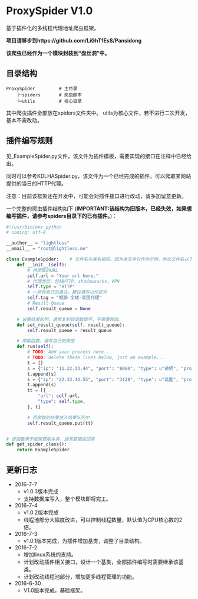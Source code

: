 # ProxySpider V1.0
基于插件化的多线程代理地址爬虫框架。

**项目请移步到https://github.com/LiGhT1EsS/Pansidong**

**该爬虫已经作为一个模块封装到“盘丝洞”中。**

## 目录结构
```
ProxySpider         # 主目录
    ├─spiders       # 爬虫脚本
    └─utils         # 核心目录
```
其中爬虫插件全部放在spiders文件夹中。
utils为核心文件，若不进行二次开发，基本不需改动。

## 插件编写规则
见_ExampleSpider.py文件，该文件为插件模板，需要实现的接口在注释中已经给出。

同时可以参考KDLHASpider.py，该文件为一个已经完成的插件，可以爬取某网站提供的当日的HTTP代理。

注意：目前该框架还在开发中，可能会对插件接口进行改动，请多加留意更新。

一个完整的爬虫插件结构如下
(**IMPORTANT:该结构为旧版本，已经失效，如果想编写插件，请参考spiders目录下的已有插件。**)：
```python
#!/usr/bin/env python
# coding: utf-8

__author__ = "lightless"
__email__ = "root@lightless.me"

class ExampleSpider:    # 文件名与类名相同。因为本文件仅作为示例，所以文件名以下划线开头，在编写自己的插件时请注意，以下划线开头的插件文件是不会被加载进框架的。
    def __init__(self):
        # 待爬取的URL
        self.url = "Your url here."
        # 代理类型，包括HTTP，shadowsocks，VPN
        self.type = "HTTP"
        # 一些你自己的备注，建议填写以作区分
        self.tag = "鲲鹏-全球-高匿代理"
        # Result Queue
        self.result_queue = None

    # 设置结果队列，通常复制该函数即可，不需要修改。
    def set_result_queue(self, result_queue):
        self.result_queue = result_queue

    # 爬取函数，编写自己的爬虫
    def run(self):
        # TODO: Add your process here...
        # TODO: delete these lines below, just an example...
        t = []
        s = {"ip": "11.22.33.44", "port": "8080", "type": u"透明", "protocol": "HTTP", "location": u"Taiwan", "time": "2.6"}
        t.append(s)
        s = {"ip": "22.33.44.55", "port": "3128", "type": u"高匿", "protocol": "HTTPS", "location": u"江苏省南京市 联通", "time": "5"}
        t.append(s)
        tt = [{
            "url": self.url,
            "type": self.type,
        }, t]

        # 将爬取的结果放入结果队列中
        self.result_queue.put(tt)


# 该函数用于框架获取本类，通常直接返回类
def get_spider_class():
    return ExampleSpider
```

## 更新日志
* 2016-7-7
    * v1.0.3版本完成
    * 支持数据库写入，整个模块即将完工。
* 2016-7-4
    * v1.0.2版本完成
    * 线程池部分大幅度改进，可以控制线程数量，默认值为CPU核心数的2倍。
* 2016-7-3
    * v1.0.1版本完成，为插件增加基类，调整了目录结构。
* 2016-7-2 
    * 增加linux系统的支持。
    * 计划改动插件相关接口，设计一个基类，全部插件编写时需要继承该基类。
    * 计划改动线程池部分，增加更多线程管理的功能。
* 2016-6-30 
    * V1.0版本完成，基础框架。



